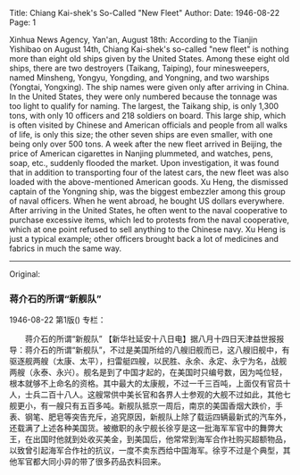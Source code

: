 Title: Chiang Kai-shek's So-Called "New Fleet"
Author:
Date: 1946-08-22
Page: 1

Xinhua News Agency, Yan'an, August 18th: According to the Tianjin Yishibao on August 14th, Chiang Kai-shek's so-called "new fleet" is nothing more than eight old ships given by the United States. Among these eight old ships, there are two destroyers (Taikang, Taiping), four minesweepers, named Minsheng, Yongyu, Yongding, and Yongning, and two warships (Yongtai, Yongxing). The ship names were given only after arriving in China. In the United States, they were only numbered because the tonnage was too light to qualify for naming. The largest, the Taikang ship, is only 1,300 tons, with only 10 officers and 218 soldiers on board. This large ship, which is often visited by Chinese and American officials and people from all walks of life, is only this size; the other seven ships are even smaller, with one being only over 500 tons. A week after the new fleet arrived in Beijing, the price of American cigarettes in Nanjing plummeted, and watches, pens, soap, etc., suddenly flooded the market. Upon investigation, it was found that in addition to transporting four of the latest cars, the new fleet was also loaded with the above-mentioned American goods. Xu Heng, the dismissed captain of the Yongning ship, was the biggest embezzler among this group of naval officers. When he went abroad, he bought US dollars everywhere. After arriving in the United States, he often went to the naval cooperative to purchase excessive items, which led to protests from the naval cooperative, which at one point refused to sell anything to the Chinese navy. Xu Heng is just a typical example; other officers brought back a lot of medicines and fabrics in much the same way.



<hr /> 

Original: 


### 蒋介石的所谓“新舰队”

1946-08-22
第1版()
专栏：

　　蒋介石的所谓“新舰队”
    【新华社延安十八日电】据八月十四日天津益世报报导：蒋介石的所谓“新舰队”，不过是美国所给的八艘旧舰而已，这八艘旧舰中，有驱逐舰两艘（太康、太平），扫雷艇四艘，以民胜、永余、永定、永宁为名，战舰两艘（永泰、永兴）。舰名是到了中国才起的，在美国时只编号数，因为吨位轻，根本就够不上命名的资格。其中最大的太康舰，不过一千三百吨，上面仅有官员十人，士兵二百十八人。这艘常供中美长官和各界人士参观的大舰不过如此，其他七舰更小，有一艘只有五百多吨。新舰队抵京一周后，南京的美国香烟大跌价，手表、钢笔、肥皂等突告充斥，追究原因，新舰队上除了载运四辆最新式的汽车外，还载满了上述各种美国货。被撤职的永宁舰长徐亨是这一批海军军官中的舞弊大王，在出国时他就到处收买美金，到美国后，他常常到海军合作社购买超额物品，以致曾引起海军合作社的抗议，一度不卖东西给中国海军。徐亨不过是个典型，其他军官都大同小异的带了很多药品衣料回来。
